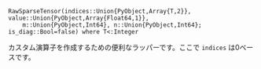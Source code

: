```
RawSparseTensor(indices::Union{PyObject,Array{T,2}}, value::Union{PyObject,Array{Float64,1}},
    m::Union{PyObject,Int64}, n::Union{PyObject,Int64}; is_diag::Bool=false) where T<:Integer
```

カスタム演算子を作成するための便利なラッパーです。ここで `indices` は0ベースです。

